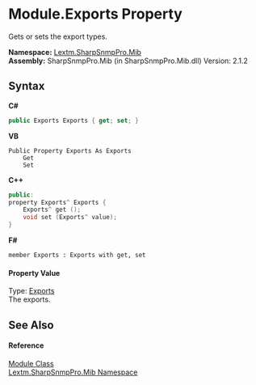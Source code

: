 # Module.Exports Property 
 

Gets or sets the export types.

**Namespace:**&nbsp;<a href="N_Lextm_SharpSnmpPro_Mib">Lextm.SharpSnmpPro.Mib</a><br />**Assembly:**&nbsp;SharpSnmpPro.Mib (in SharpSnmpPro.Mib.dll) Version: 2.1.2

## Syntax

**C#**<br />
``` C#
public Exports Exports { get; set; }
```

**VB**<br />
``` VB
Public Property Exports As Exports
	Get
	Set
```

**C++**<br />
``` C++
public:
property Exports^ Exports {
	Exports^ get ();
	void set (Exports^ value);
}
```

**F#**<br />
``` F#
member Exports : Exports with get, set

```


#### Property Value
Type: <a href="T_Lextm_SharpSnmpPro_Mib_Exports">Exports</a><br />The exports.

## See Also


#### Reference
<a href="T_Lextm_SharpSnmpPro_Mib_Module">Module Class</a><br /><a href="N_Lextm_SharpSnmpPro_Mib">Lextm.SharpSnmpPro.Mib Namespace</a><br />